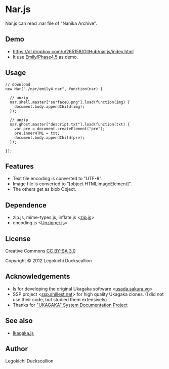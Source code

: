 Nar.js
======================
  Nar.js can read .nar file of "Nanika Archive".

Demo
----------
* https://dl.dropbox.com/u/265158/GitHub/nar.js/index.html
* It use [Emily/Phase4.5](http://ssp.shillest.net/ghost.html) as demo.

Usage
----------
    // download
    new Nar("./nar/emily4.nar", function(nar) {

      // unzip
      nar.shell.master["surface0.png"].load(function(img) {
        document.body.appendChild(img);
      });

      // unzip
      nar.ghost.master["descript.txt"].load(function(txt) {
        var pre = document.createElement("pre");
        pre.innerHTML = txt;
        document.body.appendChild(pre);
      });

    });

Features
----------------
* Text file encoding is converted to "UTF-8".
* Image file is converted to "[object HTMLImageElement]".
* The others get as blob Object.

Dependence
----------
* zip.js, mime-types.js, inflate.js <[zip.js](http://gildas-lormeau.github.com/zip.js/)>
* encoding.js <[Unzipper.js](https://github.com/polygonplanet/Unzipper.js/)>

License
----------
Creative Commons [CC BY-SA 3.0](http://creativecommons.org/licenses/by-sa/3.0/)

Copyright &copy; 2012 Legokichi Duckscallion

Acknowledgements
----------
* ls for developing the original Ukagaka software <[usada.sakura.vg](http://usada.sakura.vg/)>
* SSP project <[ssp.shillest.net](http://ssp.shillest.net/)> for high quality Ukagaka clones. (I did not use their code, but studied them extensively)
* Thanks for ["UKAGAKA" System Documentation Project](http://code.google.com/p/ukadoc/)

See also
----------
* [Ikagaka.js](https://github.com/legokichi/ikagaka.js/)

Author
----------
Legokichi Duckscallion